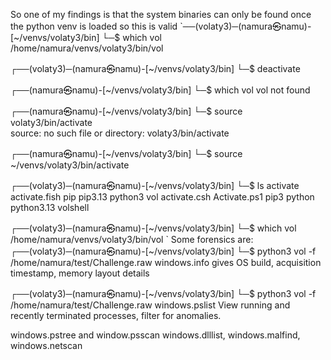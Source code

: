 
So one of my findings is that the system binaries can only be found once the python venv is loaded
so this is valid
`──(volaty3)─(namura㉿namu)-[~/venvs/volaty3/bin]
└─$ which vol    
/home/namura/venvs/volaty3/bin/vol
                                                                              
┌──(volaty3)─(namura㉿namu)-[~/venvs/volaty3/bin]
└─$ deactivate  
                                                                              
┌──(namura㉿namu)-[~/venvs/volaty3/bin]
└─$ which vol
vol not found
                                                                              
┌──(namura㉿namu)-[~/venvs/volaty3/bin]
└─$ source volaty3/bin/activate        
source: no such file or directory: volaty3/bin/activate
                                                                              
┌──(namura㉿namu)-[~/venvs/volaty3/bin]
└─$ source ~/venvs/volaty3/bin/activate
                                                                              
┌──(volaty3)─(namura㉿namu)-[~/venvs/volaty3/bin]
└─$ ls
activate      activate.fish  pip   pip3.13  python3     vol
activate.csh  Activate.ps1   pip3  python   python3.13  volshell
                                                                              
┌──(volaty3)─(namura㉿namu)-[~/venvs/volaty3/bin]
└─$ which vol
/home/namura/venvs/volaty3/bin/vol
`
Some forensics are: 
┌──(volaty3)─(namura㉿namu)-[~/venvs/volaty3/bin]
└─$ python3 vol -f /home/namura/test/Challenge.raw windows.info
gives OS build, acquisition timestamp, memory layout details

┌──(volaty3)─(namura㉿namu)-[~/venvs/volaty3/bin]
└─$ python3 vol -f /home/namura/test/Challenge.raw windows.pslist
View running and recently terminated processes, filter for anomalies.

windows.pstree and window.psscan
windows.dlllist, windows.malfind, windows.netscan 